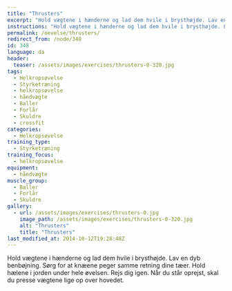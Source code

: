 ```yaml
---
title: "Thrusters"
excerpt: "Hold vægtene i hænderne og lad dem hvile i brysthøjde. Lav en dyb benbøjning. Rejs dig igen. Stræk armene op over hovedet."
instructions: "Hold vægtene i hænderne og lad dem hvile i brysthøjde. Lav en dyb benbøjning. Rejs dig igen. Stræk armene op over hovedet."
permalink: /oevelse/thrusters/
redirect_from: /node/348
id: 348
language: da
header:
  teaser: /assets/images/exercises/thrusters-0-320.jpg
tags:
  - Helkropsøvelse
  - Styrketræning
  - helkropsøvelse
  - håndvægte
  - Baller
  - Forlår
  - Skuldre
  - crossfit
categories:
  - Helkropsøvelse
training_type: 
  - Styrketræning
training_focus: 
  - helkropsøvelse
equipment:
  - håndvægte
muscle_group:
  - Baller
  - Forlår
  - Skuldre
gallery:
  - url: /assets/images/exercises/thrusters-0.jpg
    image_path: /assets/images/exercises/thrusters-0-320.jpg
    alt: "Thrusters"
    title: "Thrusters"
last_modified_at: 2014-10-12T19:28:48Z
---
```


Hold vægtene i hænderne og lad dem hvile i brysthøjde. Lav en dyb benbøjning. Sørg for at knæene peger samme retning dine tæer. Hold hælene i jorden under hele øvelsen. Rejs dig igen. Når du står oprejst, skal du presse vægtene lige op over hovedet.

